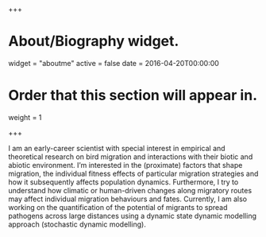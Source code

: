 +++
# About/Biography widget.
widget = "aboutme"
active = false
date = 2016-04-20T00:00:00
  
# Order that this section will appear in.
weight = 1
  
+++
    
    
    
I am an early-career scientist with special interest in empirical and theoretical research on bird migration and interactions with their biotic and abiotic environment. I’m interested in the (proximate) factors that shape migration, the individual fitness effects of particular migration strategies and how it subsequently affects population dynamics. Furthermore, I try to understand how climatic or human-driven changes along migratory routes may affect individual migration behaviours and fates. Currently, I am also working on the quantification of the potential of migrants to spread pathogens across large distances using a dynamic state dynamic modelling approach (stochastic dynamic modelling).